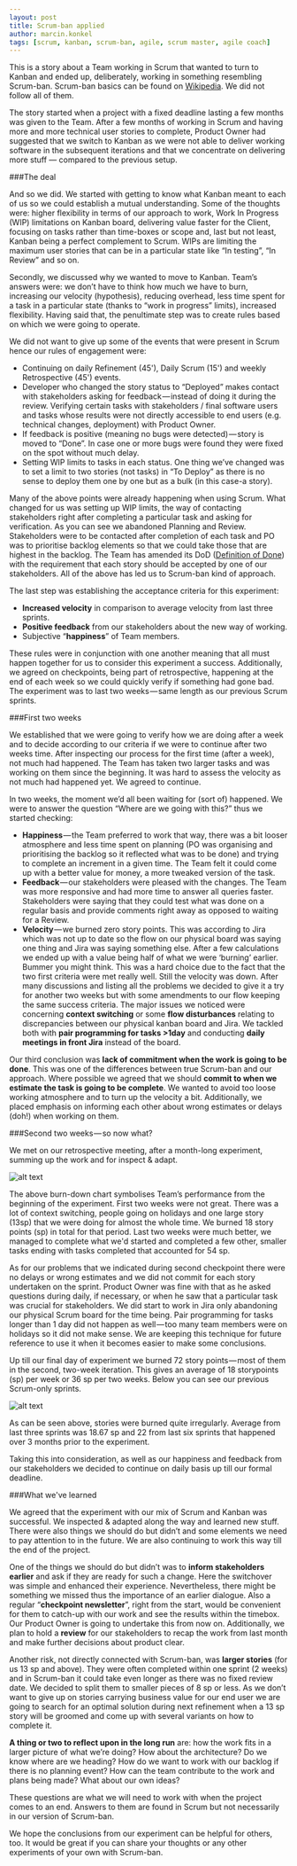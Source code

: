 ```yaml
---
layout: post
title: Scrum-ban applied
author: marcin.konkel
tags: [scrum, kanban, scrum-ban, agile, scrum master, agile coach]
---
```


This is a story about a Team working in Scrum that wanted to turn to Kanban and ended up, deliberately, working in something resembling
Scrum-ban. Scrum-ban basics can be found on [Wikipedia](https://en.wikipedia.org/wiki/Scrumban). We did not follow all of them.

The story started when a project with a fixed deadline lasting a few months was given to the Team. After a few months of
working in Scrum and having more and more technical user stories to complete, Product Owner had suggested that we switch
to Kanban as we were not able to deliver working software in the subsequent iterations and that we concentrate on delivering more
stuff — compared to the previous setup.

###The deal

And so we did. We started with getting to know what Kanban meant to each of us so we could establish a mutual
understanding. Some of the thoughts were: higher flexibility in terms of our approach to work, Work In Progress (WIP)
limitations on Kanban board, delivering value faster for the Client, focusing on tasks rather than time-boxes or
scope and, last but not least, Kanban being a perfect complement to Scrum. WIPs are limiting the maximum user stories that 
can be in a particular state like “In testing”, “In Review” and so on.


Secondly, we discussed why we wanted to move to Kanban. Team’s answers were: we don’t have to think how much we have
to burn, increasing our velocity (hypothesis), reducing overhead, less time spent for a task in a particular state
(thanks to “work in progress” limits), increased flexibility. Having said that, the penultimate step was to create
rules based on which we were going to operate.

We did not want to give up some of the events that were present in Scrum hence our rules of engagement were:
* Continuing on daily Refinement (45'), Daily Scrum (15') and weekly Retrospective (45') events.
* Developer who changed the story status to “Deployed” makes contact with stakeholders asking for feedback — instead 
of doing it during the review. Verifying certain tasks with stakeholders / final software users and tasks whose results were not 
directly accessible to end users (e.g. technical changes, deployment) with Product Owner.
* If feedback is positive (meaning no bugs were detected) — story is moved to “Done”. In case one or more bugs were found 
they were fixed on the spot without much delay.
* Setting WIP limits to tasks in each status. One thing we’ve changed was to set a limit to two stories (not tasks) in 
“To Deploy” as there is no sense to deploy them one by one but as a bulk (in this case-a story).

Many of the above points were already happening when using Scrum. What changed for us was setting up WIP limits, the way of contacting 
stakeholders right after completing a particular task and asking for verification. As you can 
see we abandoned Planning and Review. Stakeholders were to be contacted after completion of each task and PO was to 
prioritise backlog elements so that we could take those that are highest in the backlog. The Team has amended its DoD ([Definition of Done](http://guide.agilealliance.org/guide/definition-of-done.html)) with the requirement that each story should be accepted by one of 
our stakeholders. All of the above has led us to Scrum-ban kind of approach.

The last step was establishing the acceptance criteria for this experiment:

* **Increased velocity** in comparison to average velocity from last three sprints.
* **Positive feedback** from our stakeholders about the new way of working.
* Subjective “**happiness**” of Team members.

These rules were in conjunction with one another meaning that all must happen together  for us to consider this experiment a success. 
Additionally, we agreed on checkpoints, being part of retrospective, happening at the end of each week so we could quickly 
verify if something had gone bad. The experiment was to last two weeks — same length as our previous Scrum sprints.

###First two weeks

We established that we were going to verify how we are doing after a week and to decide according to our criteria if we were to 
continue after two weeks time. After inspecting our process for the first time (after a week), not much had happened. The 
Team has taken two larger tasks and was working on them since the beginning. It was hard to assess the velocity as not much 
had happened yet. We agreed to continue.

In two weeks, the moment we’d all been waiting for (sort of) happened. We were to answer the question “Where are we 
going with this?” thus we started checking:

* **Happiness** — the Team preferred to work that way, there was a bit looser atmosphere and less time spent on planning (PO was 
organising and prioritising the backlog so it reflected what was to be done) and trying to complete an increment in a given time. 
The Team felt it could come up with a better value for money, a more tweaked version of the task.
* **Feedback** — our stakeholders were pleased with the changes. The Team was more responsive and had more time to answer all queries 
faster. Stakeholders were saying that they could test what was done on a regular basis and provide comments right away as opposed to 
waiting for a Review.
* **Velocity** — we burned zero story points. This was according to Jira which was not up to date so the flow on our physical 
board was saying one thing and Jira was saying something else. After a few calculations we ended up with a value being half of 
what we were ‘burning’ earlier. Bummer you might think.
This was a hard choice due to the fact that the two first criteria were met really well. Still the velocity was down. After 
many discussions and listing all the problems we decided to give it a try for another two weeks but with some amendments 
to our flow keeping the same success criteria. The major issues we noticed were concerning **context switching** or some **flow 
disturbances** relating to discrepancies between our physical kanban board and Jira. We tackled both with **pair programming 
for tasks >1day** and conducting **daily meetings in front Jira** instead of the board.

Our third conclusion was **lack of commitment when the work is going to be done**. This was one of the differences between true 
Scrum-ban and our approach. Where possible we agreed that we should **commit to when we estimate the task is going to be 
complete**. We wanted to avoid too loose working atmosphere and to turn up the velocity a bit. Additionally, we placed 
emphasis on informing each other about wrong estimates or delays (doh!) when working on them.

###Second two weeks — so now what?

We met on our retrospective meeting, after a month-long experiment, summing up the work and for inspect & adapt.

![alt text](/img/articles/2015-08-Scrum-ban-applied/2015-08-Scrum-ban-applied-burndown.jpg)

The above burn-down chart symbolises Team’s performance from the beginning of the experiment. First two weeks were not great. 
There was a lot of context switching, people going on holidays and one large story (13sp) that we were doing for almost the 
whole time. We burned 18 story points (sp) in total for that period. Last two weeks were much better, we managed to complete what we'd
started and completed a few other, smaller tasks ending with tasks completed that accounted for 54 sp.

As for our problems that we indicated during second checkpoint there were no delays or wrong estimates and we did not 
commit for each story undertaken on the sprint. Product Owner was fine with that as he asked questions during daily, if necessary, 
or when he saw that a particular task was crucial for stakeholders. We did start to work in Jira only abandoning our physical 
Scrum board for the time being. Pair programming for tasks longer than 1 day did not happen as well — too many team members were 
on holidays so it did not make sense. We are keeping this technique for future reference to use it when it becomes easier to 
make some conclusions.

Up till our final day of experiment we burned 72 story points — most of them in the second, two-week iteration. This gives an 
average of 18 storypoints (sp) per week or 36 sp per two weeks. Below you can see our previous Scrum-only sprints.

![alt text](/img/articles/2015-08-Scrum-ban-applied/2015-08-Scrum-ban-applied-storypoints.jpg)

As can be seen above, stories were burned quite irregularly. Average from last three sprints was 18.67 sp and 22 from 
last six sprints that happened over 3 months prior to the experiment.

Taking this into consideration, as well as our happiness and feedback from our stakeholders we decided to continue on 
daily basis up till our formal deadline.

###What we've learned

We agreed that the experiment with our mix of Scrum and Kanban was successful. We inspected & adapted along 
the way and learned new stuff. There were also things we should do but didn’t and some elements we need to pay 
attention to in the future. We are also continuing to work this way till the end of the project.

One of the things we should do but didn’t was to **inform stakeholders earlier** and ask if they are ready for such a change. 
Here the switchover was simple and enhanced their experience. Nevertheless, there might be something we missed thus 
the importance of an earlier dialogue. Also a regular “**checkpoint newsletter**”, right from the start, would be convenient 
for them to catch-up with our work and see the results within the timebox. Our Product Owner is going to undertake 
this from now on. Additionally, we plan to hold a **review** for our stakeholders to recap the work from last month and make 
further decisions about product clear.

Another risk, not directly connected with Scrum-ban, was **larger stories** (for us 13 sp and above). They were often completed 
within one sprint (2 weeks) and in Scrum-ban it could take even longer as there was no fixed review date. We decided to split 
them to smaller pieces of 8 sp or less. As we don’t want to give up on stories carrying business value for our end user 
we are going to search for an optimal solution during next refinement when a 13 sp story will be groomed and come up with 
several variants on how to complete it.

**A thing or two to reflect upon in the long run** are: how the work fits in a larger picture of what we’re doing? How about the 
architecture? Do we know where are we heading? How do we want to work with our backlog if there is no planning event? How can 
the team contribute to the work and plans being made? What about our own ideas?

These questions are what we will need to work with when the project comes to an end. Answers to them are found in Scrum but not 
necessarily in our version of Scrum-ban.

We hope the conclusions from our experiment can be helpful for others, too. It would be great if you can share your thoughts or 
any other experiments of your own with Scrum-ban.
